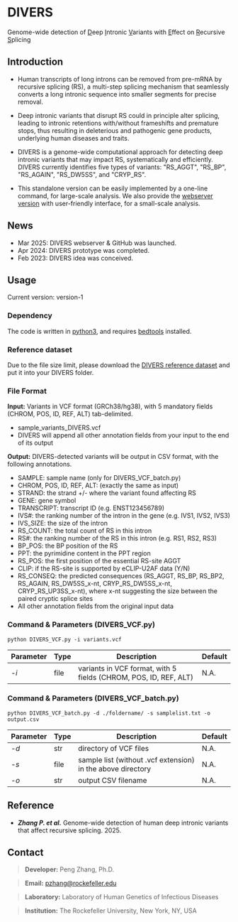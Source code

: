 # DIVERS
Genome-wide detection of <ins>D</ins>eep <ins>I</ins>ntronic <ins>V</ins>ariants with <ins>E</ins>ffect on <ins>R</ins>ecursive <ins>S</ins>plicing

## Introduction
- Human transcripts of long introns can be removed from pre-mRNA by recursive splicing (RS), a multi-step splicing mechanism that seamlessly converts a long intronic sequence into smaller segments for precise removal. 

- Deep intronic variants that disrupt RS could in principle alter splicing, leading to intronic retentions with/without frameshifts and premature stops, thus resulting in deleterious and pathogenic gene products, underlying human diseases and traits. 

- DIVERS is a genome-wide computational approach for detecting deep intronic variants that may impact RS, systematically and efficiently. DIVERS currently identifies five types of variants: "RS_AGGT", "RS_BP", "RS_AGAIN", "RS_DW5SS", and "CRYP_RS".

- This standalone version can be easily implemented by a one-line command, for large-scale analysis. We also provide the [webserver version](https://hgidsoft.rockefeller.edu/DIVERS) with user-friendly interface, for a small-scale analysis.

## News
- Mar 2025: DIVERS webserver & GitHub was launched.  
- Apr 2024: DIVERS prototype was completed.
- Feb 2023: DIVERS idea was conceived.

## Usage 
Current version: version-1

### Dependency
The code is written in [python3](https://www.python.org/downloads/), and requires [bedtools](https://bedtools.readthedocs.io/en/latest/) installed.

### Reference dataset
Due to the file size limit, please download the [DIVERS reference dataset](http://hgidsoft.rockefeller.edu/DIVERS/standalone.html) and put it into your DIVERS folder.

### File Format
**Input:** Variants in VCF format (GRCh38/hg38), with 5 mandatory fields (CHROM, POS, ID, REF, ALT) tab-delimited.
  - sample_variants_DIVERS.vcf
  - DIVERS will append all other annotation fields from your input to the end of its output

**Output:** DIVERS-detected variants will be output in CSV format, with the following annotations.
  - SAMPLE: sample name (only for DIVERS_VCF_batch.py)
  - CHROM, POS, ID, REF, ALT: (exactly the same as input)
  - STRAND: the strand +/- where the variant found affecting RS
  - GENE: gene symbol
  - TRANSCRIPT: transcript ID (e.g. ENST123456789)
  - IVS#: the ranking number of the intron in the gene (e.g. IVS1, IVS2, IVS3)
  - IVS_SIZE: the size of the intron
  - RS_COUNT: the total count of RS in this intron
  - RS#: the ranking number of the RS in this intron (e.g. RS1, RS2, RS3)
  - BP_POS: the BP position of the RS
  - PPT: the pyrimidine content in the PPT region
  - RS_POS: the first position of the essential RS-site AGGT
  - CLIP: if the RS-site is supported by eCLIP-U2AF data (Y/N)
  - RS_CONSEQ: the predicted consequences (RS_AGGT, RS_BP, RS_BP2, RS_AGAIN, RS_DW5SS_x-nt, CRYP_RS_DW5SS_x-nt, CRYP_RS_UP3SS_x-nt), where x-nt suggesting the size between the paired cryptic splice sites
  - All other annotation fields from the original input data


### Command & Parameters (DIVERS_VCF.py)
```
python DIVERS_VCF.py -i variants.vcf
```

Parameter | Type | Description | Default
----------|------|-------------|--------------
*-i*|file|variants in VCF format, with 5 fields (CHROM, POS, ID, REF, ALT)|N.A.

### Command & Parameters (DIVERS_VCF_batch.py)
```
python DIVERS_VCF_batch.py -d ./foldername/ -s samplelist.txt -o output.csv
```

Parameter | Type | Description | Default
----------|------|-------------|--------------
*-d*|str|directory of VCF files|N.A.
*-s*|file|sample list (without .vcf extension) in the above directory|N.A.
*-o*|str|output CSV filename|N.A.


## Reference
- ***Zhang P. et al.*** Genome-wide detection of human deep intronic variants that affect recursive splicing. 2025.

## Contact
> **Developer:** Peng Zhang, Ph.D.

> **Email:** pzhang@rockefeller.edu

> **Laboratory:** Laboratory of Human Genetics of Infectious Diseases

> **Institution:** The Rockefeller University, New York, NY, USA
